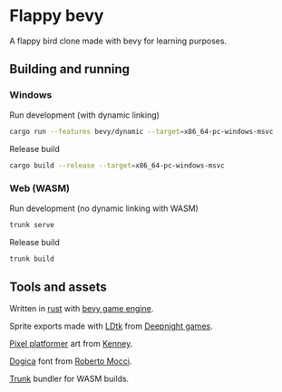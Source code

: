 # Flappy bevy

A flappy bird clone made with bevy for learning purposes.

## Building and running
### Windows
Run development (with dynamic linking)
```sh
cargo run --features bevy/dynamic --target=x86_64-pc-windows-msvc
```

Release build
```sh
cargo build --release --target=x86_64-pc-windows-msvc
```

### Web (WASM)
Run development (no dynamic linking with WASM)
```sh
trunk serve
```

Release build
```sh
trunk build
```

## Tools and assets

Written in [rust](https://www.rust-lang.org/fr) with
[bevy game engine](https://bevyengine.org/).

Sprite exports made with [LDtk](https://ldtk.io/) from
[Deepnight games](https://deepnight.net/).

[Pixel platformer](https://kenney.nl/assets/pixel-platformer) art from
[Kenney](https://kenney.itch.io/kenney-donation).

[Dogica](https://www.dafont.com/fr/dogica.font) font from
[Roberto Mocci](https://www.patreon.com/rmocci).

[Trunk](https://trunkrs.dev/) bundler for WASM builds.